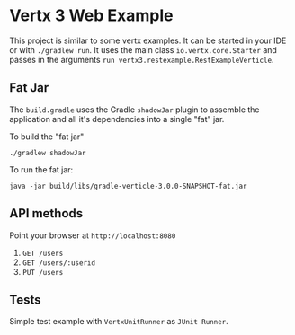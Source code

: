 # Vertx 3 Web Example

This project is similar to some vertx examples. It can be started in your IDE or with `./gradlew run`.
It uses the main class `io.vertx.core.Starter` and passes in the arguments `run vertx3.restexample.RestExampleVerticle`.

## Fat Jar

The `build.gradle` uses the Gradle `shadowJar` plugin to assemble the application and all it's dependencies into a single "fat" jar.

To build the "fat jar"

    ./gradlew shadowJar

To run the fat jar:

    java -jar build/libs/gradle-verticle-3.0.0-SNAPSHOT-fat.jar

## API methods

Point your browser at `http://localhost:8080`

1. `GET /users`
2. `GET /users/:userid`
3. `PUT /users`

## Tests

Simple test example with `VertxUnitRunner` as `JUnit Runner`.

